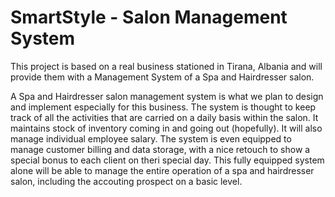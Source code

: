 # SmartStyle - Salon Management System

This project is based on a real business stationed in Tirana, Albania and will provide them with a Management System of a Spa and Hairdresser salon. 

A Spa and Hairdresser salon management system is what we plan to design and implement especially for this business. The system is thought to keep track of all the activities that are carried on a daily basis within the salon. It maintains stock of inventory coming in and going out (hopefully). It will also manage individual employee salary. The system is even equipped to manage customer billing and data storage, with a nice retouch to show a special bonus to each client on theri special day. This fully equipped system alone will be able to manage the entire operation of a spa and hairdresser salon, including the accouting prospect on a basic level.

